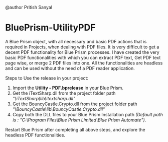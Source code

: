 @author Pritish Sanyal

# BluePrism-UtilityPDF
A Blue Prism object, with all necessary and basic PDF actions that is required in Projects, when dealing with PDF files.
It is very difficult to get a decent PDF functionality for Blue Prism processes. I have created the very basic PDF functionalities with which you can extract PDF text, Get PDF text page wise, or merge 2 PDF files into one. All the functionalities are headless and can be used without the need of a PDF reader application.

Steps to Use the release in your project:
1. Import the **Utility - PDF.bprelease** in your Blue Prism.
2. Get the iTextSharp.dll from the project folder path _"\iTextSharp\lib\itextsharp.dll"_
3. Get the BouncyCastle.Crypto.dll from the project folder path _"\BouncyCastle\lib\BouncyCastle.Crypto.dll"_
4. Copy both the DLL files to your Blue Prism Installation path _(Default path is : "C:\Program Files\Blue Prism Limited\Blue Prism Automate")_.

Restart Blue Prism after completing all above steps, and explore the headless PDF functionalities.
